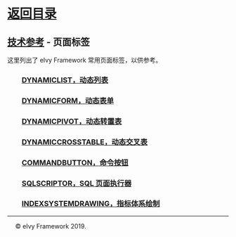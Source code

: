 # [返回目录](../README.html)

## [技术参考](Index.html) - 页面标签

这里列出了 eIvy Framework 常用页面标签，以供参考。  

### &emsp;&emsp;[DYNAMICLIST，动态列表](Sec01.html)

### &emsp;&emsp;[DYNAMICFORM，动态表单](Sec02.html)

### &emsp;&emsp;[DYNAMICPIVOT，动态转置表](Sec03.html)  

### &emsp;&emsp;[DYNAMICCROSSTABLE，动态交叉表](Page/DynamicCrossTable.html)  

### &emsp;&emsp;[COMMANDBUTTON，命令按钮](Page/CommandButton.html)  

### &emsp;&emsp;[SQLSCRIPTOR，SQL 页面执行器](Page/SqlScriptor.html)

### &emsp;&emsp;[INDEXSYSTEMDRAWING，指标体系绘制](Page/IndexSystemDrawing.html)  

---
&emsp; &copy; eIvy Framework 2019.

